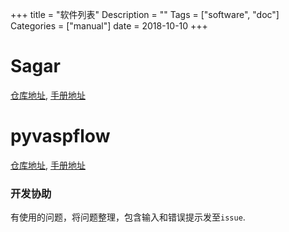 +++
title = "软件列表"
Description = ""
Tags = ["software", "doc"]
Categories = ["manual"]
date = 2018-10-10
+++

# Sagar


[仓库地址](https://github.com/scut-ccmp/sagar), [手册地址](https://sagar.readthedocs.io)


# pyvaspflow


[仓库地址](https://github.com/ChangChunHe/pyvaspflow), [手册地址](https://pyvaspflow.readthedocs.io)

### 开发协助

有使用的问题，将问题整理，包含输入和错误提示发至`issue`.
